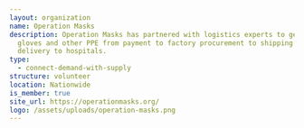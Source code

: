 ```yaml
---
layout: organization
name: Operation Masks
description: Operation Masks has partnered with logistics experts to get masks,
  gloves and other PPE from payment to factory procurement to shipping to ground
  delivery to hospitals.
type:
  - connect-demand-with-supply
structure: volunteer
location: Nationwide
is_member: true
site_url: https://operationmasks.org/
logo: /assets/uploads/operation-masks.png
---
```

